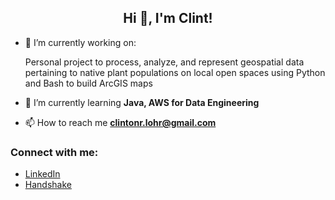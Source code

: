 <h2 align="center">Hi 👋, I'm Clint!</h2>

- 🔭 I’m currently working on:
  
    Personal project to process, analyze, and represent geospatial data pertaining
    to native plant populations on local open spaces using Python and Bash to build ArcGIS maps
  
- 🌱 I’m currently learning **Java, AWS for Data Engineering**

- 📫 How to reach me **clintonr.lohr@gmail.com**

<h3 align="left">Connect with me:</h3>

- [LinkedIn](https://www.linkedin.com/in/clinton-lohr/)
- [Handshake](https://oregonstate.joinhandshake.com/stu/users/24386545)


<!--
**cllo5609/cllo5609** is a ✨ _special_ ✨ repository because its `README.md` (this file) appears on your GitHub profile.

Here are some ideas to get you started:

- 🔭 I’m currently working on ...
- 🌱 I’m currently learning ...
- 👯 I’m looking to collaborate on ...
- 🤔 I’m looking for help with ...
- 💬 Ask me about ...
- 📫 How to reach me: ...
- 😄 Pronouns: ...
- ⚡ Fun fact: ...
-->
